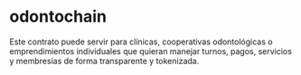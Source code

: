 # odontochain
Este contrato puede servir para clínicas, cooperativas odontológicas o emprendimientos individuales que quieran manejar turnos, pagos, servicios y membresías de forma transparente y tokenizada.
